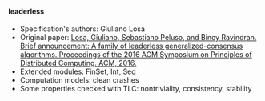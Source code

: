 #### leaderless
- Specification's authors: Giuliano Losa
- Original paper: <a href="https://www.ssrg.ece.vt.edu/papers/2016_podc.pdf">Losa, Giuliano, Sebastiano Peluso, and Binoy Ravindran. Brief announcement: A family of leaderless generalized-consensus algorithms. Proceedings of the 2016 ACM Symposium on Principles of Distributed Computing. ACM, 2016.</a>
- Extended modules: FinSet, Int, Seq
- Computation models: clean crashes
- Some properties checked with TLC: nontriviality, consistency, stability


